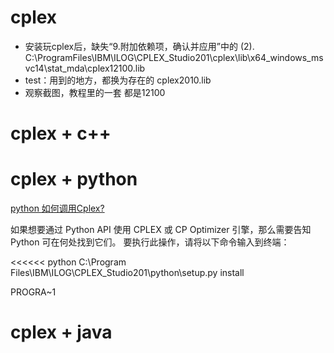 
# cplex

- 安装玩cplex后，缺失“9.附加依赖项，确认并应用”中的
(2).    C:\ProgramFiles\IBM\ILOG\CPLEX_Studio201\cplex\lib\x64_windows_msvc14\stat_mda\cplex12100.lib
- test：用到的地方，都换为存在的 cplex2010.lib
- 观察截图，教程里的一套 都是12100



# cplex + c++


# cplex + python

[python 如何调用Cplex?](https://www.zhihu.com/question/51750510)


如果想要通过 Python API 使用 CPLEX 或 CP Optimizer 引擎，那么需要告知 Python 可在何处找到它们。  要执行此操作，请将以下命令输入到终端：
 
<<<<<<
python C:\Program Files\IBM\ILOG\CPLEX_Studio201\python\setup.py install
>>>>>>


PROGRA~1


# cplex + java




